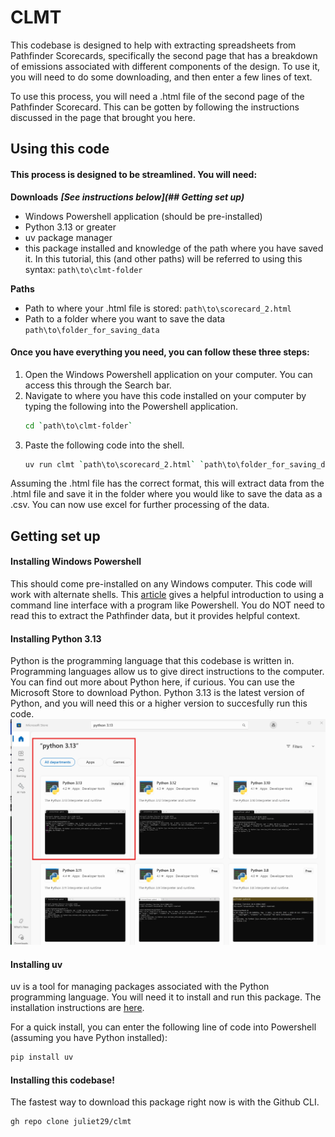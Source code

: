 # CLMT 

This codebase is designed to help with extracting spreadsheets from Pathfinder Scorecards, specifically the second page that has a breakdown of emissions associated with different components of the design. To use it, you will need to do some downloading, and then enter a few lines of text. 

To use this process, you will need a .html file of the second page of the Pathfinder Scorecard. This can be gotten by following the instructions discussed in the page that brought you here. 

## Using this code 

#### This process is designed to be streamlined. You will need: 

**Downloads** 
***[See instructions below](## Getting set up)***
- Windows Powershell application (should be pre-installed)
- Python 3.13 or greater
- uv package manager
- this package installed and knowledge of the path where you have saved it. In this tutorial, this (and other paths) will be referred to using this syntax: `path\to\clmt-folder`

**Paths**
- Path to where your .html file is stored: `path\to\scorecard_2.html`
- Path to a folder where you want to save the data `path\to\folder_for_saving_data`

#### Once you have everything you need, you can follow these three steps:

1. Open the Windows Powershell application on your computer. You can access this through the Search bar.
2. Navigate to where you have this code installed on your computer by typing the following into the Powershell application. 
    ```bash 
    cd `path\to\clmt-folder`
    ```
3. Paste the following code into the shell. 
    ```bash 
    uv run clmt `path\to\scorecard_2.html` `path\to\folder_for_saving_data`
    ```

Assuming the .html file has the correct format, this will extract data from the .html file and save it in the folder where you would like to save the data as a .csv. You can now use excel for further processing of the data. 


## Getting set up 

#### Installing Windows Powershell 
This should come pre-installed on any Windows computer. This code will work with alternate shells. This [article](https://www.freecodecamp.org/news/command-line-for-beginners/) gives a helpful introduction to using a command line interface with a program like Powershell. You do NOT need to read this to extract the Pathfinder data, but it provides helpful context.  


#### Installing Python 3.13
Python is the programming language that this codebase is written in. Programming languages allow us to give direct instructions to the computer. You can find out more about Python here, if curious. You can use the Microsoft Store to download Python. Python 3.13 is the latest version of Python, and you will need this or a higher version to succesfully run this code. 
![Installing Python](readme_images\python_install.png)

#### Installing uv 
uv is a tool for managing packages associated with the Python programming language. You will need it to install and run this package. The installation instructions are [here](https://docs.astral.sh/uv/getting-started/installation/#standalone-installer). 

For a quick install, you can enter the following line of code into Powershell (assuming you have Python installed):
```bash
pip install uv
```

#### Installing this codebase!
The fastest way to download this package right now is with the Github CLI. 
```bash
gh repo clone juliet29/clmt
```